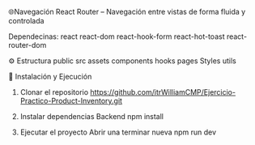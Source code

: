 🌐Navegación
React Router – Navegación entre vistas de forma fluida y controlada

Dependecinas:
    react
    react-dom
    react-hook-form
    react-hot-toast
    react-router-dom
    
⚙️ Estructura
public
 src
  assets
  components
  hooks
  pages
  Styles
  utils

🚀 Instalación y Ejecución
1. Clonar el repositorio
https://github.com/itrWilliamCMP/Ejercicio-Practico-Product-Inventory.git

2. Instalar dependencias Backend
 npm install

3. Ejecutar el proyecto
Abrir una terminar nueva 
npm run dev
